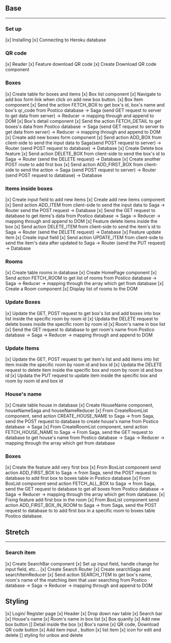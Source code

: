 
## Base
---------

### Set up
[x] Installing
[x] Connecting to Heroku database

### QR code
[x] Reader 
[x] Feature download QR code
    [x] Create Download QR code component
    

### Boxes 
[x] Create table for boxes and items
[x] Box list component
    [x] Navigate to add box form link when click on add new box button. 
    [x] Box Item component
        [x] Send the action FETCH_BOX to get box's id, box's name and box's qr_code from Postico database -> Saga (send GET request to server to get data from server) -> Reducer -> mapping through and append to DOM
    [x] Box's detail component
        [x] Send the action FETCH_DETAIL to get boxes's data from Postico database -> Saga (send GET request to server to get data from server) -> Reducer -> mapping through and append to DOM
[x] Create add new boxes form component
    [x] Send action ADD_BOX from client-side to send the input data to Saga(send POST request to server) -> Router (send POST request to database) -> Database
[x] Create Delete box feature
    [x] Send action DELETE_BOX from client-side to send the box's id to Saga -> Router (send the DELETE request) -> Database
[x] Create another POST route to add first box
    [x]  Send action ADD_FIRST_BOX from client-side to send the action -> Saga (send POST request to server) -> Router (send POST request to database) -> Database

### Items inside boxes
[x] Create input field to add new items 
[x] Create add new items component
    [x] Send action ADD_ITEM from client-side to send the input data to Saga -> Router send the POST request -> Database
    [x] Send the GET request to database to get items's data from Postico database -> Saga -> Reducer -> mapping through and append to DOM
[x] Feature delete items inside the box
    [x] Send action DELETE_ITEM from client-side to send the item's id to Saga -> Router (send the DELETE request) -> Database
[x] Feature update item
    [x] Create input field
    [x] Send action UPDATE_ITEM from client-side to send the item's data after updated to Saga -> Router (send the PUT request) -> Database

### Rooms
[x] Create table rooms in database
[x] Create HomePage component 
    [x] Send action FETCH_ROOM to get list of rooms from Postico database -> Saga -> Reducer -> mapping through the array which get from database
    [x] Create a Room component 
        [x] Display list of rooms to the DOM

### Update Boxes
[x] Update the GET, POST request to get box's list and add boxes into box list inside the specific room by room id
[x] Updata the DELETE request to delete boxes inside the specific room by room id
[x] Room's name in box list
    [x] Send the GET request to database to get room's name from Postico database -> Saga -> Reducer -> mapping through and append to DOM

### Update Items
[x] Update the GET, POST request to get item's list and add items into list item inside the specific room by room id and box id
[x] Updata the DELETE request to delete item inside the specific box and room by room id and box id
[x] Updata the PUT request to update item inside the specific box and room by room id and box id

### House's name
[x] Create table house in database
[x] Create HouseName component, houseNameSaga and houseNameReducer
    [x] From CreateRoomList component, send action CREATE_HOUSE_NAME to Saga -> from Saga, send the POST request to database to create house's name from Postico database -> Saga 
    [x] From CreateRoomList component, send action  FETCH_HOUSE_NAME to Saga ->  From Saga, send the GET request to database to get house's name from Postico database -> Saga -> Reducer -> mapping through the array which get from database
    
### Boxes
[x] Create the feature add very first box
    [x] From BoxList component send action ADD_FIRST_BOX to Saga -> from Saga, send the POST request to database to add first box to boxes table in Postico database
    [x] From BoxList component send action FETCH_ALL_BOX to Saga -> from Saga, send the GET request to database to get all boxes from Postico database -> Saga -> Reducer -> mapping through the array which get from database.
[x] Fixing feature add first box in the room
    [x] From BoxList component send action ADD_FIRST_BOX_IN_ROOM to Saga -> from Saga, send the POST request to database to to add first box in a specific room to boxes table Postico database.
   

## Stretch
----------

### Search item
[x] Create SearchBar component
    [x] Set up input field, handle change for input field, etc...
[x] Create Search Router
[x] Create searchSaga and searchItemReducer
[x] Send action SEARCH_ITEM to get box's name, room's name of the matching item that user searching from Postico database -> Saga -> Reducer -> mapping through and append to DOM


## Styling
[x] Login/ Register page
[x] Header
[x] Drop down nav table
[x] Search bar
[x] House's name
[x] Room's name in box list
[x] Box quanity
[x] Add new box button
[] Detail inside the box
    [x] Box's name
    [x] QR code, Download QR code button
    [x] Add item input , button
    [x] list item
    [x] icon for edit and delete
    [] styling for unbox and delete